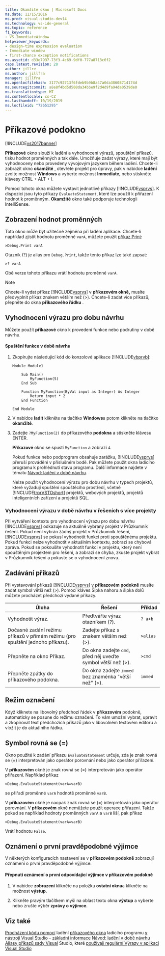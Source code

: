 ```yaml
---
title: Okamžité okno | Microsoft Docs
ms.date: 11/15/2016
ms.prod: visual-studio-dev14
ms.technology: vs-ide-general
ms.topic: reference
f1_keywords:
- VS.ImmediateWindow
helpviewer_keywords:
- design-time expression evaluation
- Immediate window
- first-chance exception notifications
ms.assetid: d33e7937-73f3-4c69-9df0-777a8713c6f2
caps.latest.revision: 28
author: jillre
ms.author: jillfra
manager: jillfra
ms.openlocfilehash: 3177c92713f6fdeb9b9b8a47a0da38608714174d
ms.sourcegitcommit: a8e8f4bd5d508da34bbe9f2d4d9fa94da0539de0
ms.translationtype: MT
ms.contentlocale: cs-CZ
ms.lasthandoff: 10/19/2019
ms.locfileid: "72651295"
---
```

# <a name="immediate-window"></a>Příkazové podokno
[!INCLUDE[vs2017banner](../../includes/vs2017banner.md)]

**Příkazové** okno slouží k ladění a vyhodnocení výrazů, spouštění příkazů, tisku hodnot proměnných a tak dále. Umožňuje zadat výrazy, které mají být vyhodnoceny nebo provedeny vývojovým jazykem během ladění. Chcete-li zobrazit okno **okamžité** , otevřete projekt pro úpravy, pak v nabídce **ladění** zvolte možnost **Windows** a vyberte možnost **Immediate**, nebo stiskněte klávesy CTRL + ALT + I.

 Pomocí tohoto okna můžete vystavit jednotlivé příkazy [!INCLUDE[vsprvs](../../includes/vsprvs-md.md)]. K dispozici jsou tyto příkazy `EvaluateStatement`, které lze použít k přiřazení hodnot k proměnným. **Okamžité** okno také podporuje technologii IntelliSense.

## <a name="displaying-the-values-of-variables"></a>Zobrazení hodnot proměnných
 Toto okno může být užitečné zejména při ladění aplikace. Chcete-li například zjistit hodnotu proměnné `varA`, můžete použít [příkaz Print](../../ide/reference/print-command.md):

```
>Debug.Print varA
```

 Otazník (?) je alias pro `Debug.Print`, takže tento příkaz lze také zapsat:

```
>? varA
```

 Obě verze tohoto příkazu vrátí hodnotu proměnné `varA`.

> [!NOTE]
> Chcete-li vydat příkaz [!INCLUDE[vsprvs](../../includes/vsprvs-md.md)] v **příkazovém okně,** musíte předvyplnit příkaz znakem větším než (>). Chcete-li zadat více příkazů, přepněte do okna **příkazového řádku** .

## <a name="design-time-expression-evaluation"></a>Vyhodnocení výrazu pro dobu návrhu
 Můžete použít **příkazové** okno k provedení funkce nebo podrutiny v době návrhu.

#### <a name="to-execute-a-function-at-design-time"></a>Spuštění funkce v době návrhu

1. Zkopírujte následující kód do konzolové aplikace [!INCLUDE[vbprvb](../../includes/vbprvb-md.md)]:

   ```
   Module Module1

       Sub Main()
           MyFunction(5)
       End Sub

       Function MyFunction(ByVal input as Integer) As Integer
           Return input * 2
       End Function

   End Module
   ```

2. V nabídce **ladit** klikněte na tlačítko **Windows**a potom klikněte na tlačítko **okamžité**.

3. Zadejte `?MyFunction(2)` do příkazového **podokna** a stiskněte klávesu ENTER.

    **Příkazové** okno se spustí `MyFunction` a zobrazí `4`.

   Pokud funkce nebo podprogram obsahuje zarážku, [!INCLUDE[vsprvs](../../includes/vsprvs-md.md)] přeruší provádění v příslušném bodě. Pak můžete použít okna ladicího programu k prohlédnutí stavu programu. Další informace najdete v tématu [Návod: ladění v době návrhu](../../debugger/walkthrough-debugging-at-design-time.md).

   Nelze použít vyhodnocení výrazu pro dobu návrhu v typech projektů, které vyžadují spuštění spouštěcího prostředí, včetně [!INCLUDE[trprVSTOshort](../../includes/trprvstoshort-md.md)] projektů, webových projektů, projektů inteligentních zařízení a projektů SQL.

### <a name="design-time-expression-evaluation-in-multi-project-solutions"></a>Vyhodnocení výrazu v době návrhu v řešeních s více projekty
 Při vytváření kontextu pro vyhodnocení výrazu pro dobu návrhu [!INCLUDE[vsprvs](../../includes/vsprvs-md.md)] odkazuje na aktuálně vybraný projekt v Průzkumník řešení. Pokud není vybrán žádný projekt v Průzkumník řešení, [!INCLUDE[vsprvs](../../includes/vsprvs-md.md)] se pokusí vyhodnotit funkci proti spouštěnému projektu. Pokud funkci nelze vyhodnotit v aktuálním kontextu, zobrazí se chybová zpráva. Pokud se pokoušíte vyhodnotit funkci v projektu, který není spouštěným projektem pro řešení, a zobrazí se chyba, zkuste projekt vybrat v Průzkumník řešení a pokuste se o vyhodnocení znovu.

## <a name="entering-commands"></a>Zadávání příkazů
 Při vystavování příkazů [!INCLUDE[vsprvs](../../includes/vsprvs-md.md)] v **příkazovém podokně** musíte zadat symbol větší než (>). Pomocí kláves Šipka nahoru a šipka dolů můžete procházet předchozí vydané příkazy.

|Úloha|Řešení|Příklad|
|----------|--------------|-------------|
|Vyhodnotit výraz.|Předtvářte výraz otazníkem (?).|`? a+b`|
|Dočasné zadání režimu příkazů v přímém režimu (pro spuštění jednoho příkazu).|Zadejte příkaz s znakem větším než (>).|`>alias`|
|Přepněte na okno Příkaz.|Do okna zadejte `cmd`, před něj uveďte symbol větší než (>).|`>cmd`|
|Přepněte zpátky do příkazového podokna.|Do okna zadejte `immed` bez znaménka "větší než" (>).|`immed`|

## <a name="mark-mode"></a>Režim označení
 Když kliknete na libovolný předchozí řádek v **příkazovém** podokně, automaticky se posune do režimu označení. To vám umožní vybrat, upravit a zkopírovat text předchozích příkazů jako v libovolném textovém editoru a vložit je do aktuálního řádku.

## <a name="the-equals--sign"></a>Symbol rovná se (=)
 Okno použité k zadání příkazu `EvaluateStatement` určuje, zda je znak rovná se (=) interpretován jako operátor porovnání nebo jako operátor přiřazení.

 V **příkazovém** okně je znak rovná se (=) interpretován jako operátor přiřazení. Například příkaz

```
>Debug.EvaluateStatement(varA=varB)
```

 se přiřadí proměnné `varA` hodnotě proměnné `varB`.

 V **příkazovém** okně je naopak znak rovná se (=) interpretován jako operátor porovnání. V **příkazovém** okně nemůžete použít operace přiřazení. Takže pokud se například hodnoty proměnných `varA` a `varB` liší, pak příkaz

```
>Debug.EvaluateStatement(varA=varB)
```

 Vrátí hodnotu `False`.

## <a name="first-chance-exception-notifications"></a>Oznámení o první pravděpodobné výjimce
 V některých konfiguracích nastavení se v **příkazovém podokně** zobrazují oznámení o první pravděpodobné výjimce.

#### <a name="to-toggle-first-chance-exception-notifications-in-the-immediate-window"></a>Přepnutí oznámení o první odpovídající výjimce v příkazovém podokně

1. V nabídce **zobrazení** klikněte na položku **ostatní okna**a klikněte na možnost **výstup**.

2. Klikněte pravým tlačítkem myši na oblast textu okna **výstup** a vyberte nebo zrušte výběr **zprávy o výjimce**.

## <a name="see-also"></a>Viz také
 [Procházení kódu pomocí](../../debugger/navigating-through-code-with-the-debugger.md) ladění [příkazového okna](../../ide/reference/command-window.md) ladicího programu [v nástroji Visual Studio](../../debugger/debugging-in-visual-studio.md) – [základní informace](../../debugger/debugger-basics.md) [Návod: ladění v době návrhu](../../debugger/walkthrough-debugging-at-design-time.md) [Aliasy příkazů sady Visual](../../ide/reference/visual-studio-command-aliases.md) Studio, které [používají regulární Výrazy v aplikaci Visual Studio](../../ide/using-regular-expressions-in-visual-studio.md)
